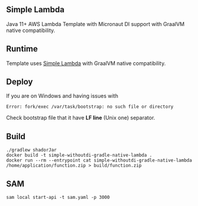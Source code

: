## Simple Lambda

Java 11+ AWS Lambda Template with Micronaut DI support with GraalVM native compatibility.

## Runtime

Template uses [Simple Lambda](https://github.com/GoodforGod/simple-lambda) with GraalVM native compatibility.

## Deploy

If you are on Windows and having issues with 
```
Error: fork/exec /var/task/bootstrap: no such file or directory
```

Check bootstrap file that it have **LF line** (Unix one) separator.

## Build

```shell
./gradlew shadorJar
docker build -t simple-withoutdi-gradle-native-lambda .
docker run --rm --entrypoint cat simple-withoutdi-gradle-native-lambda /home/application/function.zip > build/function.zip
```

## SAM

```shell
sam local start-api -t sam.yaml -p 3000
```